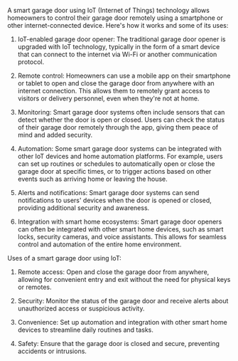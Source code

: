 A smart garage door using IoT (Internet of Things) technology allows homeowners to control their garage door remotely using a smartphone or other internet-connected device. Here's how it works and some of its uses:

1. IoT-enabled garage door opener: The traditional garage door opener is upgraded with IoT technology, typically in the form of a smart device that can connect to the internet via Wi-Fi or another communication protocol.

2. Remote control: Homeowners can use a mobile app on their smartphone or tablet to open and close the garage door from anywhere with an internet connection. This allows them to remotely grant access to visitors or delivery personnel, even when they're not at home.

3. Monitoring: Smart garage door systems often include sensors that can detect whether the door is open or closed. Users can check the status of their garage door remotely through the app, giving them peace of mind and added security.

4. Automation: Some smart garage door systems can be integrated with other IoT devices and home automation platforms. For example, users can set up routines or schedules to automatically open or close the garage door at specific times, or to trigger actions based on other events such as arriving home or leaving the house.

5. Alerts and notifications: Smart garage door systems can send notifications to users' devices when the door is opened or closed, providing additional security and awareness.

6. Integration with smart home ecosystems: Smart garage door openers can often be integrated with other smart home devices, such as smart locks, security cameras, and voice assistants. This allows for seamless control and automation of the entire home environment.

Uses of a smart garage door using IoT:

1. Remote access: Open and close the garage door from anywhere, allowing for convenient entry and exit without the need for physical keys or remotes.

2. Security: Monitor the status of the garage door and receive alerts about unauthorized access or suspicious activity.

3. Convenience: Set up automation and integration with other smart home devices to streamline daily routines and tasks.

4. Safety: Ensure that the garage door is closed and secure, preventing accidents or intrusions.

